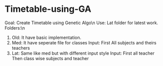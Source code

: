 # Timetable-using-GA
Goal: Create Timetable using Genetic Algo\n
Use: Lat folder for latest work.
Folders:\n

1. Old: It have basic implementation.
2. Med: It have seperate file for classes
   Input: First All subjects and theirs teachers
4. Lat: Same like med but with different input style
   Input: First all teacher
          Then class wise subjects and teacher
